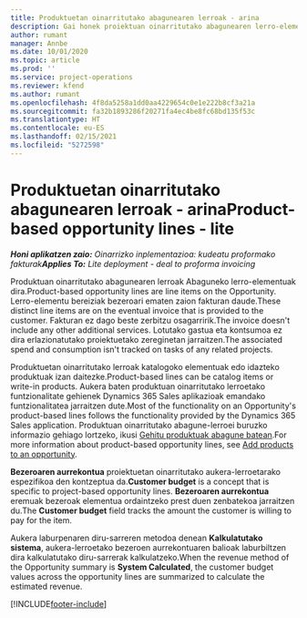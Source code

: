 ```yaml
---
title: Produktuetan oinarritutako abagunearen lerroak - arina
description: Gai honek proiektuan oinarritutako abagunearen lerro-elementuei buruzko informazioa eskaintzen du Project Operations-en.
author: rumant
manager: Annbe
ms.date: 10/01/2020
ms.topic: article
ms.prod: ''
ms.service: project-operations
ms.reviewer: kfend
ms.author: rumant
ms.openlocfilehash: 4f8da5258a1dd0aa4229654c0e1e222b8cf3a21a
ms.sourcegitcommit: fa32b1893286f20271fa4ec4be8fc68bd135f53c
ms.translationtype: HT
ms.contentlocale: eu-ES
ms.lasthandoff: 02/15/2021
ms.locfileid: "5272598"
---
```

# <a name="product-based-opportunity-lines---lite"></a><span data-ttu-id="b4161-103">Produktuetan oinarritutako abagunearen lerroak - arina</span><span class="sxs-lookup"><span data-stu-id="b4161-103">Product-based opportunity lines - lite</span></span>

<span data-ttu-id="b4161-104">_**Honi aplikatzen zaio:** Oinarrizko inplementazioa: kudeatu proformako fakturak_</span><span class="sxs-lookup"><span data-stu-id="b4161-104">_**Applies To:** Lite deployment - deal to proforma invoicing_</span></span>

<span data-ttu-id="b4161-105">Produktuan oinarritutako abagunearen lerroak Abaguneko lerro-elementuak dira.</span><span class="sxs-lookup"><span data-stu-id="b4161-105">Product-based opportunity lines are line items on the Opportunity.</span></span> <span data-ttu-id="b4161-106">Lerro-elementu bereiziak bezeroari ematen zaion fakturan daude.</span><span class="sxs-lookup"><span data-stu-id="b4161-106">These distinct line items are on the eventual invoice that is provided to the customer.</span></span> <span data-ttu-id="b4161-107">Fakturan ez dago beste zerbitzu osagarririk.</span><span class="sxs-lookup"><span data-stu-id="b4161-107">The invoice doesn't include any other additional services.</span></span> <span data-ttu-id="b4161-108">Lotutako gastua eta kontsumoa ez dira erlazionatutako proiektuetako zereginetan jarraitzen.</span><span class="sxs-lookup"><span data-stu-id="b4161-108">The associated spend and consumption isn't tracked on tasks of any related projects.</span></span>

<span data-ttu-id="b4161-109">Produktuetan oinarritutako lerroak katalogoko elementuak edo idazteko produktuak izan daitezke.</span><span class="sxs-lookup"><span data-stu-id="b4161-109">Product-based lines can be catalog items or write-in products.</span></span> <span data-ttu-id="b4161-110">Aukera baten produktuan oinarritutako lerroetako funtzionalitate gehienek Dynamics 365 Sales aplikazioak emandako funtzionalitatea jarraitzen dute.</span><span class="sxs-lookup"><span data-stu-id="b4161-110">Most of the functionality on an Opportunity's product-based lines follows the functionality provided by the Dynamics 365 Sales application.</span></span> <span data-ttu-id="b4161-111">Produktuan oinarritutako abagune-lerroei buruzko informazio gehiago lortzeko, ikusi [Gehitu produktuak abagune batean](https://docs.microsoft.com/dynamics365/sales-enterprise/add-products-opportunity).</span><span class="sxs-lookup"><span data-stu-id="b4161-111">For more information about product-based opportunity lines, see [Add products to an opportunity](https://docs.microsoft.com/dynamics365/sales-enterprise/add-products-opportunity).</span></span>

<span data-ttu-id="b4161-112">**Bezeroaren aurrekontua** proiektuetan oinarritutako aukera-lerroetarako espezifikoa den kontzeptua da.</span><span class="sxs-lookup"><span data-stu-id="b4161-112">**Customer budget** is a concept that is specific to project-based opportunity lines.</span></span> <span data-ttu-id="b4161-113">**Bezeroaren aurrekontua** eremuak bezeroak elementua ordaintzeko prest duen zenbatekoa jarraitzen du.</span><span class="sxs-lookup"><span data-stu-id="b4161-113">The **Customer budget** field tracks the amount the customer is willing to pay for the item.</span></span>

<span data-ttu-id="b4161-114">Aukera laburpenaren diru-sarreren metodoa denean **Kalkulatutako sistema**, aukera-lerroetako bezeroen aurrekontuaren balioak laburbiltzen dira kalkulatutako diru-sarrerak kalkulatzeko.</span><span class="sxs-lookup"><span data-stu-id="b4161-114">When the revenue method of the Opportunity summary is **System Calculated**, the customer budget values across the opportunity lines are summarized to calculate the estimated revenue.</span></span> 



[!INCLUDE[footer-include](../../includes/footer-banner.md)]